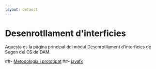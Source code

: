 ```yaml
---
layout: default
---
```


# Desenrotllament d'interficies

Aquesta es la pàgina principal del mòdul Desenrotllament d'interficies de Segon del CS de DAM.

##- [Metodologia i prototipat](./apunts/metodologiaiprototipat/metiprot.html)
##- [javafx](./apunts/javafx/javafx.html)


